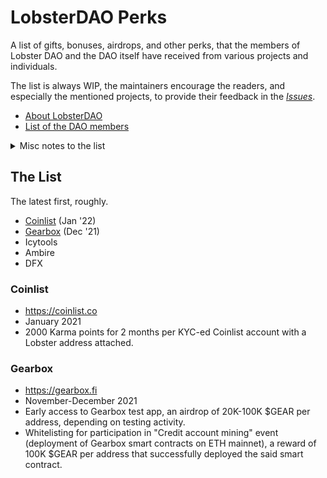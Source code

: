 # LobsterDAO Perks
A list of gifts, bonuses, airdrops, 
and other perks, that the members of Lobster 
DAO and the DAO itself have received from 
various projects and individuals.

The list is always WIP, the maintainers 
encourage the readers, and especially the mentioned 
projects, to provide their feedback in the [_Issues_](https://github.com/kkkrackpot/lobsterdao-perks/issues). 

- [About LobsterDAO](https://lobsterdao.io)
- [List of the DAO members](https://holders.lobsterdao.io/)

<details><summary> Misc notes to the list</summary>
<p>&nbsp;</p>
<p><b>LobsterDAO members</b> are <b>Lobster holders</b>, ETH addresses 
which hold <b>10b57e6</b> NFT(s), either minted, 
or bought at secondary markets (see https://holders.lobsterdao.io/).</p>
<p>The list doesn't specify <i>why</i> a perk was 
given. However, if a project submits such info here, 
it will be included.</p>
<p>The DAO itself (its treasury's multisig contract) 
is technically an NFT holder, so it too can be 
eligible for perks.</p>

<p></p>
</details>

## The List
The latest first, roughly.

- [Coinlist](#coinlist) (Jan '22)
- [Gearbox](#gearbox) (Dec '21)
- Icytools
- Ambire
- DFX

### Coinlist
- https://coinlist.co
- January 2021
- 2000 Karma points for 2 months per KYC-ed 
Coinlist account with a Lobster address attached.


### Gearbox
- https://gearbox.fi
- November-December 2021
- Early access to Gearbox test app, an airdrop of 20K-100K $GEAR 
per address, depending on testing activity.
- Whitelisting for participation in "Credit account 
mining" event (deployment of Gearbox smart contracts 
on ETH mainnet), a reward of 100K $GEAR per address 
that successfully deployed the said smart contract.
